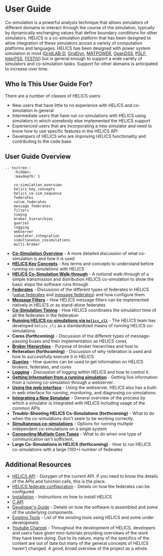 # User Guide

Co-simulation is a powerful analysis technique that allows simulators of different domains to interact through the course of the simulation, typically by dynamically exchanging values that define boundary conditions for other simulators. HELICS is a co-simulation platform that has been designed to allow integration of these simulators across a variety of computation platforms and languages. HELICS has been designed with power system simulation in mind ([GridLAB-D](https://github.com/gridlab-d/gridlab-d), [GridDyn](https://github.com/LLNL/GridDyn), [MATPOWER](https://github.com/GMLC-TDC/MATPOWER-wrapper), [OpenDSS](https://sourceforge.net/projects/electricdss/), [PSLF](https://github.com/GMLC-TDC/PSLF-wrapper), [InterPSS](https://github.com/InterPSS-Project/ipss-common), [FESTIV](https://www.nrel.gov/grid/festiv-model.html)) but is general enough to support a wide variety of simulators and co-simulation tasks. Support for other domains is anticipated to increase over time.

## Who Is This User Guide For?

There are a number of classes of HELICS users:

- New users that have little to no experience with HELICS and co-simulation in general
- Intermediate users that have run co-simulations with HELICS using simulators in which somebody else implemented the HELICS support
- Experienced users that are incorporating a new simulator and need to know how to use specific features in the HELICS API
- Developers of HELICS who are improving HELICS functionality and contributing to the code base

## User Guide Overview
```eval_rst
.. toctree::
	:hidden:
	:maxdepth: 1
	
	co-simulation_overview
	helics_key_concepts
	helics_co-sim_sequence
	federates
	value_federates
	message_federates
	filters
	timing
	broker_hierarchies
	queries
	logging
	webserver
	simulator_integration
	simultaneous_cosimulations
	multi-broker
```
- [**Co-Simulation Overview**](./co-simulation_overview.md) - A more detailed discussion of what co-simulation is and how it is used
- [**HELICS Key Concepts**](./helics_key_concepts) - Key terms and concepts to understand before running co-simulations with HELICS
- [**HELICS Co-Simulation Walk-through**](./helics_co-sim_sequence.md) - A notional walk-through of a simple transmission and distribution HELICS co-simulation to show the basic steps the software runs through
- [**Federates**](./federates.md) - Discussion of the different types of federates in HELICS ([value federates](./value_federates.md) and [message federates](./message_federates.md)) and how configure them
- [**Message Filters**](./filters) - How HELICS message filters can be implemented natively in HELICS or as stand-alone federates
- [**Co-Simulation Timing**](./timing.md) - How HELICS coordinates the simulation time of all the federates in the federation
- [**Running HELICS co-simulations via `helics_cli`**](./helics_cli.md) - The HELICS team has developed `helics_cli` as a standardized means of running HELICS co-simulations.
- **Cores (forthcoming)** - Discussion of the different types of message-passing buses and their implementation as HELICS cores
- [**Broker Hierarchies**](./broker_hierarchies.md) - Purpose of broker hierarchies and how to 
- **Reiteration (forthcoming)** - Discussion of why reiteration is used and how to successfully execute it in HELICS
- [**Queries**](./queries.md) - How queries can be used to get information on HELICS brokers, federates, and cores
- [**Logging**](./logging.md) - Discussion of logging within HELICS and how to control it.
- [**Getting Information from a running simulation**](./webserver.md) - Getting live information from a running co-simulation through a webserver.
- [**Using the web interface**](./web_interface.md) - Using the webserver, HELICS also has a built-in web interface for running, monitoring, and diagnosing co-simulations.
- [**Integrating a New Simulator**](./simulator_integration.md) - General overview of the process by which a simulator is integrated with HELICS including usage of the common APIs
- **Trouble-Shooting HELICS Co-Simulations (forthcoming)** - What to do when the co-simulations don't seem to be working correctly.
- [**Simultaneous co-simulations**](./simultaneous_cosimulations.md) - Options for running multiple independent co-simulations on a single system
- [**Connecting Multiple Core Types**](./multibroker.md) - What to do when one type of communication isn't sufficient.
- **Large Co-Simulations in HELICS (forthcoming)** - How to run HELICS co-simulations with a large (100+) number of federates

## Additional Resources

- [HELICS API](../doxygen/index.html) - Doxygen of the current API. If you need to know the details of the APIs and function calls, this is the place.
- [HELICS federate configuration](../configuration/index.html) - Details on how the federates can be configured
- [Installation](../installation/index.html) - Instructions on how to install HELICS
- [C API](../c-api-reference/index.html)
- [Developer's Guide](../developer-guide/index.html) - Details on how the software is assembled and some of the underlying components.
- [Existing Tools](../Tools_using_HELICS.md) - List of the existing tools using HELICS and some under development.
- [Youtube Channel](https://www.youtube.com/channel/UCPa81c4BVXEYXt2EShTzbcg/featured) - Throughout the development of HELICS, developers and users have given mini-tutorials providing overviews of the work they have been doing. Due to its nature, many of the specifics of the content are out of date but many of the general concepts of HELICS haven't changed. A good, broad overview of the project as a whole.
